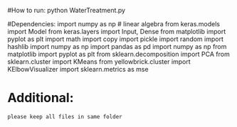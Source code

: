 #How to run:
    python WaterTreatment.py

#Dependencies:
    import numpy as np # linear algebra
from keras.models import Model
from keras.layers import Input, Dense
from matplotlib import pyplot as plt
import math
import copy
import pickle
import random
import hashlib
import numpy as np
import pandas as pd
import numpy as np
from matplotlib import pyplot as plt
from sklearn.decomposition import PCA
from sklearn.cluster import KMeans
from yellowbrick.cluster import KElbowVisualizer
import sklearn.metrics as mse

# Additional:
    please keep all files in same folder